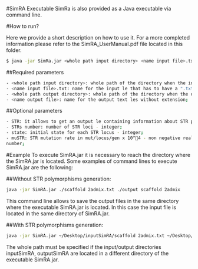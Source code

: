 #SimRA Executable
SimRa is also provided as a Java executable via command line.


#How to run?

Here we provide a short description on how to use it. For a more completed information please refer to the SimRA_UserManual.pdf file located in this folder.


```sh
$ java -jar SimRa.jar <whole path input directory> <name input file>.txt <whole path output directory> <name output file> [-STR <STRs number> <state> <muSTR>]
```

##Required parameters

```sh
- <whole path input directory>: whole path of the directory when the input le is stored;
- <name input file>.txt: name for the input le that has to have a ".txt" extension;
- <whole path output directory>: whole path of the directory when the output les will be saved. The output directory must be created by the user before executing SimRA;
- <name output file>: name for the output text les without extension;
```

##Optional parameters

```sh
- STR: it allows to get an output le containing information about STR polymorphisms;
- STRs number: number of STR loci - integer;
- state: initial state for each STR locus - integer;
- muSTR: STR mutation rate in mut/locus/gen x 10^􀀀4 - non negative real
number;
```

#Example
To execute SimRA.jar it is necessary to reach the directory where the SimRA.jar is located. Some examples of command lines to execute SimRA.jar are the following:

##Without STR polymorphisms generation:
```sh
java -jar SimRA.jar ./scaffold 2admix.txt ./output scaffold 2admix
```
This command line allows to save the output files in the same directory where the executable SimRA.jar is located. In this case the input file is located in the same directory of SimRA.jar.

##With STR polymorphisms generation:

```sh
java -jar SimRA.jar ~/Desktop/inputSimRA/scaffold 2admix.txt ~/Desktop/outputSimRA/output scaffold 2admix -STR 40 10 6.9
```
The whole path must be specified if the input/output directories inputSimRA, outputSimRA are located in a different directory of the executable SimRA.jar.

